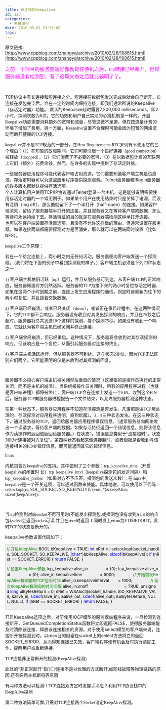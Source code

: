 ```yaml
---
title: 长连接和Keepalive
id: 123
categories:
  - 系统编程
date: 2010-03-01 23:32:00
tags:
---
```


    

原文链接:[http://www.cppblog.com/zhangyq/archive/2010/02/28/108615.html](http://www.cppblog.com/zhangyq/archive/2010/02/28/108615.html)

<span style="font-family: arial black,avant garde;"><span style="font-size: medium;"><span style="background-color: #000000;"><span style="color: #ff00ff;"><span style="background-color: #ffffff;">之前一个项目的服务器端好像就是在待机之后，tcp链接已经断开，但是服务器没有检测到，看了这篇文章之后就比较明了了。</span></span></span></span></span>

&nbsp;

TCP协议中有长连接和短连接之分。短连接在数据包发送完成后就会自己断开，长连接在发包完毕后，会在一定的时间内保持连接，即我们通常所说的Keepalive（存活定时器）功能。
默认的Keepalive超时需要7,200,000 milliseconds，即2小时，探测次数为5次。它的功效和用户自己实现的心跳机制是一样的。<span style="font-family: 宋体; font-size: 10.5pt; mso-bidi-font-family: 宋体; mso-ansi-language: EN-US; mso-fareast-language: ZH-CN; mso-bidi-language: AR-SA;">开启<span lang="EN-US">Keepalive</span>功能需要消耗额外的宽带和流量，尽管这微不足道，但在按流量计费的环境下增加了费用，另一方面，<span lang="EN-US">Keepalive</span>设置不合理时可能会因为短暂的网络波动而断开健康的<span lang="EN-US">TCP</span>连接。
</span>

<span style="font-family: 宋体;"><span style="mso-bidi-font-family: 宋体; mso-hansi-font-family: 宋体;" lang="EN-US">keepalive</span><span style="mso-bidi-font-family: 宋体; mso-hansi-font-family: 宋体;">并不是<span lang="EN-US">TCP</span>规范的一部分。在<span lang="EN-US">Host Requirements RFC</span>罗列有不使用它的三个理由：（<span lang="EN-US">1</span>）在短暂的故障期间，它们可能引起一个良好连接（<span lang="EN-US">good connection</span>）被释放（<span lang="EN-US">dropped</span>），（<span lang="EN-US">2</span>）它们消费了不必要的宽带，（<span lang="EN-US">3</span>）在以数据包计费的互联网上它们（额外）花费金钱。然而，在许多的实现中提供了存活定时器。</span></span><span style="mso-bidi-font-family: 宋体; mso-hansi-font-family: 宋体;" lang="EN-US"><span style="font-family: 宋体;">
<p class="MsoPlainText" style="margin: 0cm 0cm 0pt;"><span style="mso-bidi-font-family: 宋体; mso-hansi-font-family: 宋体;">一些服务器应用程序可能代表客户端占用资源，它们需要知道客户端主机是否崩溃。存活定时器可以为这些应用程序提供探测服务。<span lang="EN-US">Telnet</span>服务器和<span lang="EN-US">Rlogin</span>服务器的许多版本都默认提供存活选项。
</span>
<p class="MsoPlainText" style="margin: 0cm 0cm 0pt;"><span style="mso-bidi-font-family: 宋体; mso-hansi-font-family: 宋体;">个人计算机用户使用<span lang="EN-US">TCP/IP</span>协议通过<span lang="EN-US">Telnet</span>登录一台主机，这是能够说明需要使用存活定时器的一个常用例子。如果某个用户在使用结束时只是关掉了电源，而没有注销（<span lang="EN-US">log off</span>），那么他就留下了一个半打开（<span lang="EN-US">half-open</span>）的连接。如果客户端消失，留给了服务器端半打开的连接，并且服务器又在等待客户端的数据，那么等待将永远持续下去。存活特征的目的就是在服务器端检测这种半打开连接。
</span>
<p class="MsoPlainText" style="margin: 0cm 0cm 0pt;"><span style="mso-bidi-font-family: 宋体; mso-hansi-font-family: 宋体;">也可以在客户端设置存活器选项，且没有不允许这样做的理由，但通常设置在服务器。如果连接两端都需要探测对方是否消失，那么就可以在两端同时设置（比如<span lang="EN-US">NFS</span>）。<span lang="EN-US"></span></span>

</p>
</p>
</span></span>

<span lang="EN-US"></span>

<span style="font-family: 宋体;"><span style="mso-bidi-font-family: 宋体; mso-hansi-font-family: 宋体;" lang="EN-US">keepalive</span><span style="mso-bidi-font-family: 宋体; mso-hansi-font-family: 宋体;">工作原理：</span></span>

<span style="mso-bidi-font-family: 宋体; mso-hansi-font-family: 宋体;"><span style="font-family: 宋体;">若在一个给定连接上，两小时之内无任何活动，服务器便向客户端发送一个探测段。（我们将在下面的例子中看到探测段的样子。）客户端主机必须是下列四种状态之一：</span></span>

<span style="font-family: 宋体;"><span style="mso-bidi-font-family: 宋体; mso-hansi-font-family: 宋体;" lang="EN-US">1) </span><span style="mso-bidi-font-family: 宋体; mso-hansi-font-family: 宋体;">客户端主机依旧活跃（<span lang="EN-US">up</span>）运行，并且从服务器可到达。从客户端<span lang="EN-US">TCP</span>的正常响应，服务器知道对方仍然活跃。服务器的<span lang="EN-US">TCP</span>为接下来的两小时复位存活定时器，如果在这两个小时到期之前，连接上发生应用程序的通信，则定时器重新为往下的两小时复位，并且接着交换数据。<span lang="EN-US"></span></span></span>

<span style="font-family: 宋体;"><span style="mso-bidi-font-family: 宋体; mso-hansi-font-family: 宋体;" lang="EN-US">2) </span><span style="mso-bidi-font-family: 宋体; mso-hansi-font-family: 宋体;">客户端已经崩溃，或者已经关闭（<span lang="EN-US">down</span>），或者正在重启过程中。在这两种情况下，它的<span lang="EN-US">TCP</span>都不会响应。服务器没有收到对其发出探测的响应，并且在<span lang="EN-US">75</span>秒之后超时。服务器将总共发送<span lang="EN-US">10</span>个这样的探测，每个探测<span lang="EN-US">75</span>秒。如果没有收到一个响应，它就认为客户端主机已经关闭并终止连接。</span></span>

<span style="font-family: 宋体;"><span style="mso-bidi-font-family: 宋体; mso-hansi-font-family: 宋体;" lang="EN-US">3) </span><span style="mso-bidi-font-family: 宋体; mso-hansi-font-family: 宋体;">客户端曾经崩溃，但已经重启。这种情况下，服务器将会收到对其存活探测的响应，但该响应是一个复位，从而引起服务器对连接的终止。</span></span>

<span style="font-family: 宋体;"><span style="mso-bidi-font-family: 宋体; mso-hansi-font-family: 宋体;" lang="EN-US">4) </span><span style="mso-bidi-font-family: 宋体; mso-hansi-font-family: 宋体;">客户端主机活跃运行，但从服务器不可到达。这与状态<span lang="EN-US">2</span>类似，因为<span lang="EN-US">TCP</span>无法区别它们两个。它所能表明的仅是未收到对其探测的回复。<span lang="EN-US"></span></span></span>

<span style="mso-bidi-font-family: 宋体; mso-hansi-font-family: 宋体;" lang="EN-US"><span style="font-family: 宋体;">&nbsp;</span></span>

<span style="mso-bidi-font-family: 宋体; mso-hansi-font-family: 宋体;"><span style="font-family: 宋体;">服务器不必担心客户端主机被关闭然后重启的情况（这里指的是操作员执行的正常关闭，而不是主机的崩溃）。当系统被操作员关闭时，所有的应用程序进程（也就是客户端进程）都将被终止，客户端<span lang="EN-US">TCP</span>会在连接上发送一个<span lang="EN-US">FIN</span>。收到这个<span lang="EN-US">FIN</span>后，服务器<span lang="EN-US">TCP</span>向服务器进程报告一个文件结束，以允许服务器检测这种状态。</span></span>

<span style="mso-bidi-font-family: 宋体; mso-hansi-font-family: 宋体;"><span style="font-family: 宋体;">在第一种状态下，服务器应用程序不知道存活探测是否发生。凡事都是由<span lang="EN-US">TCP</span>层处理的，存活探测对应用程序透明，直到后面<span lang="EN-US">2</span>，<span lang="EN-US">3</span>，<span lang="EN-US">4</span>三种状态发生。在这三种状态下，通过服务器的<span lang="EN-US">TCP</span>，返回给服务器应用程序错误信息。（通常服务器向网络发出一个读请求，等待客户端的数据。如果存活特征返回一个错误信息，则将该信息作为读操作的返回值返回给服务器。）在状态<span lang="EN-US">2</span>，错误信息类似于&ldquo;连接超时&rdquo;。状态<span lang="EN-US">3</span>则为&ldquo;连接被对方复位&rdquo;。第四种状态看起来像连接超时，或者根据是否收到与该连接相关的<span lang="EN-US">ICMP</span>错误信息，而可能返回其它的错误信息。

<span style="font-family: 宋体; font-size: 10.5pt; mso-bidi-font-family: 宋体; mso-ansi-language: EN-US; mso-fareast-language: ZH-CN; mso-bidi-language: AR-SA;" lang="EN-US">linux</span>
<p class="MsoPlainText" style="margin: 0cm 0cm 0pt;"><span style="font-family: 宋体; font-size: 10.5pt; mso-bidi-font-family: 宋体; mso-ansi-language: EN-US; mso-fareast-language: ZH-CN; mso-bidi-language: AR-SA;">内核包含对<span lang="EN-US">keepalive</span>的支持。其中使用了三个参数：<span lang="EN-US">tcp_keepalive_time</span>（开启<span lang="EN-US">keepalive</span>的闲置时 长）<span lang="EN-US">tcp_keepalive_intvl</span>（<span lang="EN-US">keepalive</span>探测包的发送间隔）和<span lang="EN-US">tcp_keepalive_probes </span>（如果对方不予应答，探测包的发送次数）；在liunx中，<span style="mso-bidi-font-family: 宋体; mso-hansi-font-family: 宋体;" lang="EN-US">keepalive</span><span style="mso-bidi-font-family: 宋体; mso-hansi-font-family: 宋体;">是一个开关选项，可以通过函数来使能。具体地说，可以使用以下代码：
<span style="mso-bidi-font-family: 宋体; mso-hansi-font-family: 宋体;" lang="EN-US">setsockopt(rs, SOL_SOCKET, SO_KEEPALIVE, (void *)&amp;keepAlive, sizeof(keepAlive));</span>
</span><span style="mso-bidi-font-family: 宋体; mso-hansi-font-family: 宋体;" lang="EN-US"></span></span>

</span></span></p>

&nbsp;

<span style="mso-bidi-font-family: 宋体; mso-hansi-font-family: 宋体;"><span style="font-family: 宋体;">当<span lang="EN-US">tcp</span>检测到对端<span lang="EN-US">socket</span>不再可用时<span lang="EN-US">(</span>不能发出探测包<span lang="EN-US">,</span>或探测包没有收到<span lang="EN-US">ACK</span>的响应包<span lang="EN-US">),select</span>会返回<span lang="EN-US">socket</span>可读<span lang="EN-US">,</span>并且在<span lang="EN-US">recv</span>时返回<span lang="EN-US">-1,</span>同时置上<span lang="EN-US">errno</span>为<span lang="EN-US">ETIMEDOUT。此时TCP的状态是断开的。</span></span></span>

<span style="mso-bidi-font-family: 宋体; mso-hansi-font-family: 宋体;" lang="EN-US">keepalive</span>参数设置代码如下：

<div style="padding-bottom: 4px; background-color: #eeeeee; padding-left: 4px; width: 98%; padding-right: 5px; font-size: 13px; word-break: break-all; padding-top: 4px; border: #cccccc 1px solid;"><span style="color: #008000;">//</span><span style="color: #008000;">&nbsp;开启KeepAlive</span><span style="color: #008000;">
</span><span style="color: #000000;">BOOL&nbsp;bKeepAlive&nbsp;</span><span style="color: #000000;">=</span><span style="color: #000000;">&nbsp;TRUE;
</span><span style="color: #0000ff;">int</span><span style="color: #000000;">&nbsp;nRet&nbsp;</span><span style="color: #000000;">=</span><span style="color: #000000;">&nbsp;::setsockopt(socket_handle,&nbsp;SOL_SOCKET,&nbsp;SO_KEEPALIVE,&nbsp;(</span><span style="color: #0000ff;">char</span><span style="color: #000000;">*</span><span style="color: #000000;">)</span><span style="color: #000000;">&amp;</span><span style="color: #000000;">bKeepAlive,&nbsp;</span><span style="color: #0000ff;">sizeof</span><span style="color: #000000;">(bKeepAlive));
</span><span style="color: #0000ff;">if</span><span style="color: #000000;">&nbsp;(nRet&nbsp;</span><span style="color: #000000;">==</span><span style="color: #000000;">&nbsp;SOCKET_ERROR)
{
</span><span style="color: #0000ff;">return</span><span style="color: #000000;">&nbsp;FALSE;
}

</span><span style="color: #008000;">//</span><span style="color: #008000;">&nbsp;设置KeepAlive参数</span><span style="color: #008000;">
</span><span style="color: #000000;">tcp_keepalive&nbsp;alive_in&nbsp;&nbsp;&nbsp;&nbsp;&nbsp;&nbsp;&nbsp;&nbsp;&nbsp;&nbsp;&nbsp;&nbsp;&nbsp;&nbsp;&nbsp;&nbsp;</span><span style="color: #000000;">=</span><span style="color: #000000;">&nbsp;{</span><span style="color: #000000;">0</span><span style="color: #000000;">};
tcp_keepalive&nbsp;alive_out&nbsp;&nbsp;&nbsp;&nbsp;&nbsp;&nbsp;&nbsp;&nbsp;&nbsp;&nbsp;&nbsp;&nbsp;&nbsp;&nbsp;&nbsp;&nbsp;</span><span style="color: #000000;">=</span><span style="color: #000000;">&nbsp;{</span><span style="color: #000000;">0</span><span style="color: #000000;">};
alive_in.keepalivetime&nbsp;&nbsp;&nbsp;&nbsp;&nbsp;&nbsp;&nbsp;&nbsp;&nbsp;&nbsp;&nbsp;&nbsp;&nbsp;&nbsp;&nbsp;&nbsp;</span><span style="color: #000000;">=</span><span style="color: #000000;">&nbsp;</span><span style="color: #000000;">5000</span><span style="color: #000000;">;&nbsp;&nbsp;&nbsp;&nbsp;&nbsp;&nbsp;&nbsp;&nbsp;&nbsp;&nbsp;&nbsp;&nbsp;&nbsp;&nbsp;&nbsp;&nbsp;</span><span style="color: #008000;">//</span><span style="color: #008000;">&nbsp;开始首次KeepAlive探测前的TCP空闭时间</span><span style="color: #008000;">
</span><span style="color: #000000;">alive_in.keepaliveinterval&nbsp;&nbsp;&nbsp;&nbsp;&nbsp;&nbsp;&nbsp;&nbsp;</span><span style="color: #000000;">=</span><span style="color: #000000;">&nbsp;</span><span style="color: #000000;">1000</span><span style="color: #000000;">;&nbsp;&nbsp;&nbsp;&nbsp;&nbsp;&nbsp;&nbsp;&nbsp;&nbsp;&nbsp;&nbsp;&nbsp;&nbsp;&nbsp;&nbsp;&nbsp;</span><span style="color: #008000;">//</span><span style="color: #008000;">&nbsp;两次KeepAlive探测间的时间间隔</span><span style="color: #008000;">
</span><span style="color: #000000;">alive_in.onoff&nbsp;&nbsp;&nbsp;&nbsp;&nbsp;&nbsp;&nbsp;&nbsp;&nbsp;&nbsp;&nbsp;&nbsp;&nbsp;&nbsp;&nbsp;&nbsp;&nbsp;&nbsp;&nbsp;&nbsp;&nbsp;&nbsp;&nbsp;&nbsp;&nbsp;&nbsp;&nbsp;&nbsp;&nbsp;&nbsp;&nbsp;&nbsp;</span><span style="color: #000000;">=</span><span style="color: #000000;">&nbsp;TRUE;
unsigned&nbsp;</span><span style="color: #0000ff;">long</span><span style="color: #000000;">&nbsp;ulBytesReturn&nbsp;</span><span style="color: #000000;">=</span><span style="color: #000000;">&nbsp;</span><span style="color: #000000;">0</span><span style="color: #000000;">;
nRet&nbsp;</span><span style="color: #000000;">=</span><span style="color: #000000;">&nbsp;WSAIoctl(socket_handle,&nbsp;SIO_KEEPALIVE_VALS,&nbsp;</span><span style="color: #000000;">&amp;</span><span style="color: #000000;">alive_in,&nbsp;</span><span style="color: #0000ff;">sizeof</span><span style="color: #000000;">(alive_in),
</span><span style="color: #000000;">&amp;</span><span style="color: #000000;">alive_out,&nbsp;</span><span style="color: #0000ff;">sizeof</span><span style="color: #000000;">(alive_out),&nbsp;</span><span style="color: #000000;">&amp;</span><span style="color: #000000;">ulBytesReturn,&nbsp;NULL,&nbsp;NULL);
</span><span style="color: #0000ff;">if</span><span style="color: #000000;">&nbsp;(nRet&nbsp;</span><span style="color: #000000;">==</span><span style="color: #000000;">&nbsp;SOCKET_ERROR)
{
</span><span style="color: #0000ff;">return</span><span style="color: #000000;">&nbsp;FALSE;
}
</span></div>

开启Keepalive选项之后，对于使用IOCP模型的服务器端程序来说，一旦检测到连接断开，GetQueuedCompletionStatus函数将立即返回FALSE，使得服务器端能及时清除该连接、释放该连接相关的资源。对于使用select模型的客户端来说，连接断开被探测到时，以recv目的阻塞在socket上的select方法将立即返回SOCKET_ERROR，从而得知连接已失效，客户端程序便有机会及时执行清除工作、提醒用户或重新连接。

<span style="font-family: 宋体;"><span style="mso-bidi-font-family: 宋体; mso-hansi-font-family: 宋体;" lang="EN-US">TCP</span><span style="mso-bidi-font-family: 宋体; mso-hansi-font-family: 宋体;">连接非正常断开的检测<span lang="EN-US">(KeepAlive</span>探测<span lang="EN-US">)</span></span></span>

<span style="mso-bidi-font-family: 宋体; mso-hansi-font-family: 宋体;"><span style="font-family: 宋体;">此处的&rdquo;非正常断开&rdquo;指<span lang="EN-US">TCP</span>连接不是以优雅的方式断开<span lang="EN-US">,</span>如网线故障等物理链路的原因<span lang="EN-US">,</span>还有突然主机断电等原因<span lang="EN-US"></span></span></span>

<span style="mso-bidi-font-family: 宋体; mso-hansi-font-family: 宋体;"><span style="font-family: 宋体;">有两种方法可以检测<span lang="EN-US">:1.TCP</span>连接双方定时发握手消息<span lang="EN-US"> 2.</span>利用<span lang="EN-US">TCP</span>协议栈中的<span lang="EN-US">KeepAlive</span>探测<span lang="EN-US"></span></span></span>

<span style="font-family: 宋体; font-size: 10.5pt; mso-bidi-font-family: 宋体; mso-ansi-language: EN-US; mso-fareast-language: ZH-CN; mso-bidi-language: AR-SA;">第二种方法简单可靠<span lang="EN-US">,</span>只需对<span lang="EN-US">TCP</span>连接两个<span lang="EN-US">Socket</span>设定<span lang="EN-US">KeepAlive</span>探测。</span>

</p>
</div>